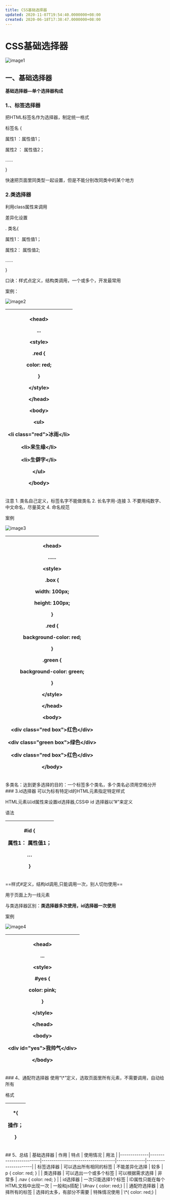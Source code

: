 ```yaml
---
title: CSS基础选择器
updated: 2020-11-07T19:54:40.0000000+08:00
created: 2020-06-18T17:38:47.0000000+08:00
---
```


# CSS基础选择器
![image1](../../assets/fffcb5998a734ea292950c829b0b8aef.png)
## 一、基础选择器
**基础选择器—单个选择器构成**
### 1.、标签选择器
把HTML标签名作为选择器，制定统一格式

标签名 {

属性1 ：属性值1；

属性2 ： 属性值2；

……

}

快速把页面里同类型一起设置，但是不能分别改同类中的某个地方
### 2.类选择器
利用class属性来调用

差异化设置

. 类名{

属性1： 属性值1；

属性2： 属性值2;

......

}

口诀：样式点定义，结构类调用，一个或多个，开发最常用

案例：

![image2](../../assets/23a1bbe541304d8394b00e2eba9890e5.png)
<table>
<colgroup>
<col style="width: 100%" />
</colgroup>
<thead>
<tr class="header">
<th><p>&lt;head&gt;</p>
<p>...</p>
<p>&lt;style&gt;</p>
<p>.red {</p>
<p>color: red;</p>
<p>}</p>
<p>&lt;/style&gt;</p>
<p>&lt;/head&gt;</p>
<p>&lt;body&gt;</p>
<p>&lt;ul&gt;</p>
<p>&lt;li class="red"&gt;冰雨&lt;/li&gt;</p>
<p>&lt;li&gt;来生缘&lt;/li&gt;</p>
<p>&lt;li&gt;生僻字&lt;/li&gt;</p>
<p>&lt;/ul&gt;</p>
<p>&lt;/body&gt;</p>
<p></p></th>
</tr>
</thead>
<tbody>
</tbody>
</table>
注意
1.  类名自己定义，标签名字不能做类名
2.  长名字用-连接
3.  不要用纯数字、中文命名，尽量英文
4.  命名规范

案例

![image3](../../assets/9594940d1afd489c854a46f06314ccfa.png)
<table>
<colgroup>
<col style="width: 100%" />
</colgroup>
<thead>
<tr class="header">
<th><p>&lt;head&gt;</p>
<p>......</p>
<p>&lt;style&gt;</p>
<p>.box {</p>
<p>width: 100px;</p>
<p>height: 100px;</p>
<p>}</p>
<p></p>
<p>.red {</p>
<p>background-color: red;</p>
<p>}</p>
<p></p>
<p>.green {</p>
<p>background-color: green;</p>
<p>}</p>
<p>&lt;/style&gt;</p>
<p>&lt;/head&gt;</p>
<p>&lt;body&gt;</p>
<p>&lt;div class="red box"&gt;红色&lt;/div&gt;</p>
<p>&lt;div class="green box"&gt;绿色&lt;/div&gt;</p>
<p>&lt;div class="red box"&gt;红色&lt;/div&gt;</p>
<p>&lt;/body&gt;</p></th>
</tr>
</thead>
<tbody>
</tbody>
</table>
多类名：达到更多选择的目的：一个标签多个类名，多个类名必须用空格分开
### 3.id选择器
可以为标有特定id的HTML元素指定特定样式

HTML元素以id属性来设置id选择器,CSS中 id 选择器以”#”来定义

语法
<table>
<colgroup>
<col style="width: 100%" />
</colgroup>
<thead>
<tr class="header">
<th><p>#id {</p>
<p>属性1： 属性值1；</p>
<p>…</p>
<p>}</p></th>
</tr>
</thead>
<tbody>
</tbody>
</table>

==样式#定义，结构id调用,只能调用一次，别人切勿使用==

用于页面上为一线元素

与类选择器区别：**类选择器多次使用，id选择器一次使用**

案例

![image4](../../assets/53db743743af44f19fe211c0e07f0b9f.png)
<table>
<colgroup>
<col style="width: 100%" />
</colgroup>
<thead>
<tr class="header">
<th><p>&lt;head&gt;</p>
<p>...</p>
<p>&lt;style&gt;</p>
<p>#yes {</p>
<p>color: pink;</p>
<p>}</p>
<p>&lt;/style&gt;</p>
<p>&lt;/head&gt;</p>
<p>&lt;body&gt;</p>
<p>&lt;div id="yes"&gt;我帅气&lt;/div&gt;</p>
<p>&lt;/body&gt;</p></th>
</tr>
</thead>
<tbody>
</tbody>
</table>
### 4、通配符选择器
使用“\*”定义，选取页面里所有元素，不需要调用，自动给所有

格式
<table>
<colgroup>
<col style="width: 100%" />
</colgroup>
<thead>
<tr class="header">
<th><p>*{</p>
<p>操作；</p>
<p>}</p></th>
</tr>
</thead>
<tbody>
</tbody>
</table>
## 5、总结
| 基础选择器   | 作用                   | 特点                               | 使用情况     | 用法                 |
|--------------|------------------------|------------------------------------|--------------|----------------------|
| 标签选择器   | 可以选出所有相同的标签 | 不能差异化选择                     | 较多         | p { color: red; }    |
| 类选择器     | 可以选出一个或多个标签 | 可以根据需求选择                   | 非常多       | .nav { color: red; } |
| id选择器     | 一次只能选择1个标签    | ID属性只能在每个HTML文档中出现一次 | 一般和js搭配 | \#nav { color: red;} |
| 通配符选择器 | 选择所有的标签         | 选择的太多，有部分不需要           | 特殊情况使用 | \*{ color: red;}     |

